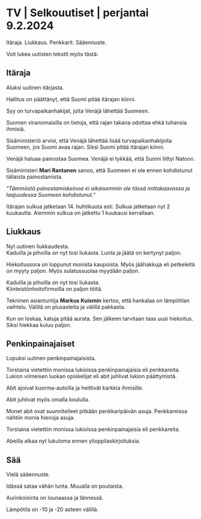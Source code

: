 # TV \| Selkouutiset \| perjantai 9.2.2024

Itäraja. Liukkaus. Penkkarit. Sääennuste.

Voit lukea uutisten tekstit myös tästä:

## Itäraja

Aluksi uutinen itärjasta.

Hallitus on päättänyt, että Suomi pitää itärajan kiinni.

Syy on turvapaikanhakijat, joita Venäjä lähettää Suomeen.

Suomen viranomaisilla on tietoja, että rajan takana odottaa ehkä tuhansia ihmisiä.

Sisäministeriö arvioi, että Venäjä lähettää lisää turvapaikanhakijoita Suomeen, jos Suomi avaa rajan. Siksi Suomi pitää itärajan kiinni.

Venäjä haluaa painostaa Suomea. Venäjä ei tykkää, että Suomi liittyi Natoon.

Sisäministeri **Mari Rantanen** sanoo, että Suomeen ei ole ennen kohdistunut tällaista painostamista.

*"Tämmöstä painostamiskeinoa ei aikaisemmin ole tässä mittakaavassa ja laajuudessa Suomeen kohdistunut."*

Itärajan sulkua jatketaan 14. huhtikuuta asti. Sulkua jatketaan nyt 2 kuukautta. Aiemmin sulkua on jatkettu 1 kuukausi kerrallaan.

## Liukkaus

Nyt uutinen liukkaudesta.\
Kaduilla ja pihoilla on nyt tosi liukasta. Lunta ja jäätä on kertynyt paljon.

Hiekoitussora on loppunut monista kaupoista. Myös jäähakkuja eli petkeleitä on myyty paljon. Myös sulatussuolaa myydään paljon.

Kaduilla ja pihoilla on nyt tosi liukasta.\
Kiinteistönhoitofirmoilla on paljon töitä.

Tekninen asiantuntija **Markus Kuismin** kertoo, että hankalaa on lämpötilan vaihtelu. Välillä on plusasteita ja välillä pakkasta.

Kun on loskaa, katuja pitää aurata. Sen jälkeen tarvitaan taas uusi hiekoitus. Siksi hiekkaa kuluu paljon.

## Penkinpainajaiset

Lopuksi uutinen penkinpainajaisista.

Torstaina vietettiin monissa lukioissa penkinpainajaisia eli penkkareita. Lukion viimeisen luokan opiskelijat eli abit juhlivat lukion päättymistä.

Abit ajoivat kuorma-autoilla ja heittivät karkkia ihmisille.

Abit juhlivat myös omalla koululla.

Monet abit ovat suunnitelleet pitkään penkkaripäivän asuja. Penkkareissa nähtiin monia hienoja asuja.

Torstaina vietettiin monissa lukioissa penkinpainajaisia eli penkkareita.

Abeilla alkaa nyt lukuloma ennen ylioppilaskirjoituksia.

## Sää

Vielä sääennuste.

Idässä sataa vähän lunta. Muualla on poutaista.

Aurinkoisinta on lounaassa ja lännessä.

Lämpötila on -10 ja -20 asteen välillä.

